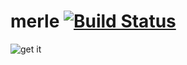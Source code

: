 merle [![Build Status](https://travis-ci.org/chevett/merle.png?branch=master)](https://travis-ci.org/chevett/merle?branch=master)
=====
![get it](http://spinoff.comicbookresources.com/wp-content/uploads/2012/08/walking-dead-portrait-dixon.jpg)
